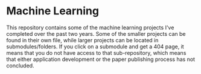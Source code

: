 # Machine Learning

This repository contains some of the machine learning projects I've completed over the past two years. Some of the smaller projects can be found in their own file, while larger projects can be located in submodules/folders. If you click on a submodule and get a 404 page, it means that you do not have access to that sub-repository, which means that either application development or the paper publishing process has not concluded.
